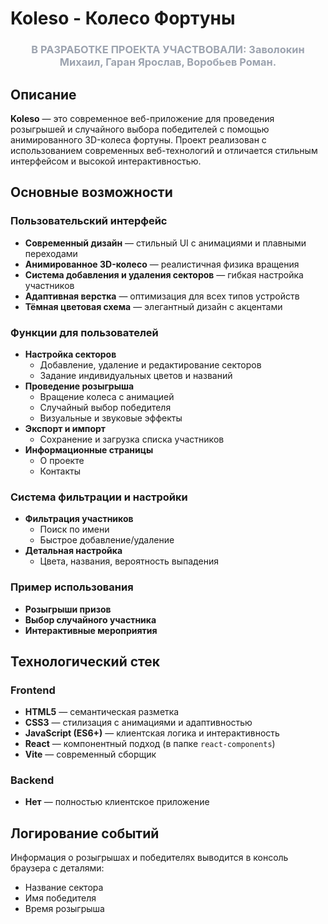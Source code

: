 # Koleso - Колесо Фортуны

<div align="center">
  <h3 style="color: #9ca3af;">В РАЗРАБОТКЕ ПРОЕКТА УЧАСТВОВАЛИ: Заволокин Михаил, Гаран Ярослав, Воробьев Роман.</h3>
</div>

## Описание

**Koleso** — это современное веб-приложение для проведения розыгрышей и случайного выбора победителей с помощью анимированного 3D-колеса фортуны. Проект реализован с использованием современных веб-технологий и отличается стильным интерфейсом и высокой интерактивностью.

## Основные возможности

### Пользовательский интерфейс
- **Современный дизайн** — стильный UI с анимациями и плавными переходами
- **Анимированное 3D-колесо** — реалистичная физика вращения
- **Система добавления и удаления секторов** — гибкая настройка участников
- **Адаптивная верстка** — оптимизация для всех типов устройств
- **Тёмная цветовая схема** — элегантный дизайн с акцентами

### Функции для пользователей
- **Настройка секторов**
  - Добавление, удаление и редактирование секторов
  - Задание индивидуальных цветов и названий
- **Проведение розыгрыша**
  - Вращение колеса с анимацией
  - Случайный выбор победителя
  - Визуальные и звуковые эффекты
- **Экспорт и импорт**
  - Сохранение и загрузка списка участников
- **Информационные страницы**
  - О проекте
  - Контакты

### Система фильтрации и настройки
- **Фильтрация участников**
  - Поиск по имени
  - Быстрое добавление/удаление
- **Детальная настройка**
  - Цвета, названия, вероятность выпадения

### Пример использования
- **Розыгрыши призов**
- **Выбор случайного участника**
- **Интерактивные мероприятия**

## Технологический стек

### Frontend
- **HTML5** — семантическая разметка
- **CSS3** — стилизация с анимациями и адаптивностью
- **JavaScript (ES6+)** — клиентская логика и интерактивность
- **React** — компонентный подход (в папке `react-components`)
- **Vite** — современный сборщик

### Backend
- **Нет** — полностью клиентское приложение

## Логирование событий
Информация о розыгрышах и победителях выводится в консоль браузера с деталями:
- Название сектора
- Имя победителя
- Время розыгрыша
